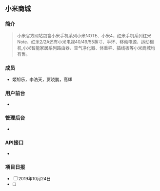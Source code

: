 ## 小米商城
### 简介

> 小米官方网站包含小米手机系列小米NOTE、小米4，红米手机系列红米Note、红米2/2A还有小米电视40/49/55英寸、手环、移动电源、运动相机,小米智能家居系列路由器、空气净化器、体重秤、插线板等小米商城均有售。 

### 成员

- 姬旭乐，李浩天，贾晓鹏，高辉

### 用户前台

- 
### 管理后台

* 

### API接口
* 

### 项目日报

- [ ] 2019年10月24日
- [ ] 

